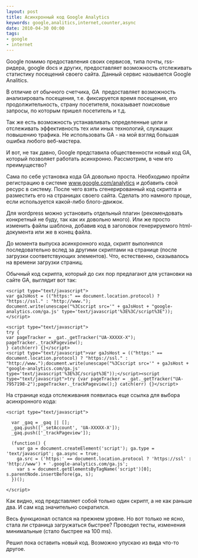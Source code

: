 ```yaml
---
layout: post
title: Асинхронный код Google Analytics
keywords: google,analitics,internet,counter,async
date: 2010-04-30 00:00
tags:
- google
- internet
---
```

Google помимо предоставления своих сервисов, типа почты, rss-ридера, google docs и других, предоставляет возможность отслеживать статистику посещений своего сайта. Данный сервис называется Google Analitics.

В отличие от обычного счетчика, GA  предоставляет возможность анализировать посещения, т.е. фиксируется время посещения, его продолжительность, страну посетителя, показывает поисковые запросы, по которым пришел посетитель и т.д.

Так же есть возможность устанавливать определенные цели и отслеживать эффективность тех или иных технологий, служащих повышению трафика. Не использовать GA - на мой взгляд большая ошибка любого веб-мастера.

И вот, не так давно, Google представила общественности новый код GA, который позволяет работать асинхронно. Рассмотрим, в чем его преимущество?

Сама по себе установка кода GA довольно проста. Необходимо пройти регистрацию в системе <a
href="http://www.google.com/analytics/" rel="nofollow">www.google.com/analytics</a> и добавить свой ресурс в систему. После чего взять сгенерированный код скрипта и разместить его на страницах своего сайта. Сделать это намного проще, если используется какой-либо блого-движок.

Для wordpress можно установить отдельный плагин (рекомендовать конкретный не буду, так как их довольно много). Или же просто изменить файлы шаблона, добавив код в заголовок генерируемого html-документа или же в конец файла.

До момента выпуска асинхронного кода, скрипт выполнялся последовательно вслед за другими скриптами на странице (после загрузки соответствующих элементов). Что, естественно, сказывалось на времени загрузки страниц.

Обычный код скрипта, который до сих пор предлагают для установки на сайте GA, выглядит вот так:

    <script type="text/javascript">
    var gaJsHost = (("https:" == document.location.protocol) ? "https://ssl." : "http://www.");
    document.write(unescape("%3Cscript src='" + gaJsHost + "google-analytics.com/ga.js' type='text/javascript'%3E%3C/script%3E"));
    </script>

    <script type="text/javascript">
    try {
    var pageTracker = _gat._getTracker("UA-XXXXX-X");
    pageTracker._trackPageview();
    } catch(err) {}</script>
    <script type="text/javascript">var gaJsHost = (("https:" == document.location.protocol) ? "https://ssl." : "http://www.");document.write(unescape("%3Cscript src='" + gaJsHost + "google-analytics.com/ga.js' type='text/javascript'%3E%3C/script%3E"));</script><script type="text/javascript">try {var pageTracker = _gat._getTracker("UA-7957198-2");pageTracker._trackPageview();} catch(err) {}</script>

На странице кода отслеживания появилась еще ссылка для выбора асинхронного кода:

    <script type="text/javascript">

      var _gaq = _gaq || [];
      _gaq.push(['_setAccount', 'UA-XXXXX-X']);
      _gaq.push(['_trackPageview']);

      (function() {
        var ga = document.createElement('script'); ga.type = 'text/javascript'; ga.async = true;
        ga.src = ('https:' == document.location.protocol ? 'https://ssl' : 'http://www') + '.google-analytics.com/ga.js';
        var s = document.getElementsByTagName('script')[0]; s.parentNode.insertBefore(ga, s);
      })();

    </script>

Как видно, код представляет собой только один скрипт, а не как раньше два. И сам код значительно сократился.

Весь функционал остался на прежнем уровне. Но вот только не ясно, стала ли страница загружаться быстрее? Проводил тесты, изменения минимальные (стало быстрее на 100 ms).

Решил пока оставить новый код. Возможно упускаю из вида что-то другое.
